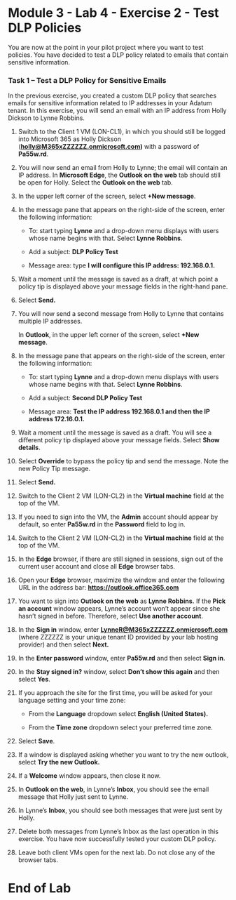 # Module 3 - Lab 4 - Exercise 2 - Test DLP Policies


You are now at the point in your pilot project where you want to test policies. You have decided to test a DLP policy related to emails that contain sensitive information. 


### Task 1 – Test a DLP Policy for Sensitive Emails

In the previous exercise, you created a custom DLP policy that searches emails for sensitive information related to IP addresses in your Adatum tenant. In this exercise, you will send an email with an IP address from Holly Dickson to Lynne Robbins.

1. Switch to the Client 1 VM (LON-CL1), in which you should still be logged into Microsoft 365 as Holly Dickson (**holly@M365xZZZZZZ.onmicrosoft.com)** with a password of **Pa55w.rd**. 

2. You will now send an email from Holly to Lynne; the email will contain an IP address. In **Microsoft Edge**, the **Outlook on the web** tab should still be open for Holly. Select the **Outlook on the web** tab.

3. In the upper left corner of the screen, select **+New message**. 

4. In the message pane that appears on the right-side of the screen, enter the following information:

	- To: start typing **Lynne** and a drop-down menu displays with users whose name begins with that. Select **Lynne Robbins**.

	- Add a subject: **DLP Policy Test**

	- Message area: type **I will configure this IP address: 192.168.0.1.**

5. Wait a moment until the message is saved as a draft, at which point a policy tip is displayed above your message fields in the right-hand pane.

6. Select **Send.**

7. You will now send a second message from Holly to Lynne that contains multiple IP addresses.   <br/>

	‎In **Outlook**, in the upper left corner of the screen, select **+New message**. 

8. In the message pane that appears on the right-side of the screen, enter the following information:

	- To: start typing **Lynne** and a drop-down menu displays with users whose name begins with that. Select **Lynne Robbins**.

	- Add a subject: **Second DLP Policy Test**

	- Message area: **Test the IP address 192.168.0.1 and then the IP address 172.16.0.1.**

9. Wait a moment until the message is saved as a draft. You will see a different policy tip displayed above your message fields. Select **Show details**.

10. Select **Override** to bypass the policy tip and send the message. Note the new Policy Tip message. 

11. Select **Send.**

12. Switch to the Client 2 VM (LON-CL2) in the **Virtual machine** field at the top of the VM. 

13. If you need to sign into the VM, the **Admin** account should appear by default, so enter **Pa55w.rd** in the **Password** field to log in. 

7. Switch to the Client 2 VM (LON-CL2) in the **Virtual machine** field at the top of the VM.

8. In the **Edge** browser, if there are still signed in sessions, sign out of the current user account and close all **Edge** browser tabs.

9. Open your **Edge** browser, maximize the window and enter the following URL in the address bar: **https://outlook.office365.com**

10. You want to sign into **Outlook on the web** as **Lynne Robbins.** If the **Pick an account** window appears, Lynne’s account won’t appear since she hasn’t signed in before. Therefore, select **Use another account**. 

11. In the **Sign in** window, enter **LynneR@M365xZZZZZZ.onmicrosoft.com** (where ZZZZZZ is your unique tenant ID provided by your lab hosting provider) and then select **Next.**

12. In the **Enter password** window, enter **Pa55w.rd** and then select **Sign in**.

13. In the **Stay signed in?** window, select **Don’t show this again** and then select **Yes**.

14. If you approach the site for the first time, you will be asked for your language setting and your time zone:

	- From the **Language** dropdown select **English (United States).**

	- From the **Time zone** dropdown select your preferred time zone.

15. Select **Save**.

16. If a window is displayed asking whether you want to try the new outlook, select **Try the new Outlook.**

17. If a **Welcome** window appears, then close it now.

18. In **Outlook on the web**, in Lynne’s **Inbox**, you should see the email message that Holly just sent to Lynne.

15. In Lynne’s **Inbox**, you should see both messages that were just sent by Holly.

16. Delete both messages from Lynne’s Inbox as the last operation in this exercise. You have now successfully tested your custom DLP policy.

17. Leave both client VMs open for the next lab. Do not close any of the browser tabs.


# End of Lab